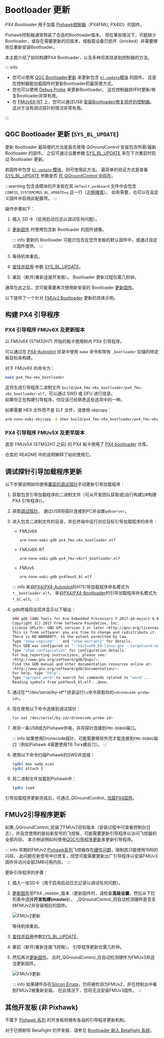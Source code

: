 # Bootloader 更新

_PX4 Bootloader_ 用于加载 [Pixhawk控制器](../flight_controller/pixhawk_series.md)（PX4FMU, PX4IO）的固件。

Pixhawk控制器通常预装了合适的Bootloader版本。
但在某些情况下，可能缺少Bootloader，或存在需要更新的旧版本，或板载设备已损坏（bricked）并需要擦除后重新安装Bootloader。

本主题介绍了如何构建PX4 Bootloader，以及多种将其烧录到控制器的方法。

::: info

- 您可以使用 [QGC Bootloader更新](#qgc-bootloader-update-sys-bl-update) 来更新包含 [`bl-update`模块](../modules/modules_command.md#bl-update) 的固件。
  这是在控制器能加载固件时更新Bootloader的最简便方式。
- 您也可以使用 [Debug Probe](#调试探针引导加载程序更新) 来更新Bootloader。
  这在控制器损坏时更新/修复Bootloader非常有用。
- 在 [FMUv6X-RT](../flight_controller/pixhawk6x-rt.md) 上，您可以通过USB [安装Bootloader/修复损坏的控制器](bootloader_update_v6xrt.md)。
  这对于没有调试探针的情况非常有用。

:::

## QGC Bootloader 更新 (`SYS_BL_UPDATE`)

更新 Bootloader 最简便的方法是首先使用 _QGroundControl_ 安装包含所需/最新 Bootloader 的固件。
之后可通过设置参数 [SYS_BL_UPDATE](../advanced_config/parameter_reference.md#SYS_BL_UPDATE) 来在下次重启时启动 Bootloader 更新。

若固件中包含 [`bl-update` 模块](../modules/modules_command.md#bl-update)，则可使用此方法。
最简单的验证方式是查看 [SYS_BL_UPDATE](../advanced_config/parameter_reference.md#SYS_BL_UPDATE) 参数是否 [在 QGroundControl 中存在](../advanced_config/parameters.md#finding-a-parameter)。

:::warning
包含该模块的开发板在其 `default.px4board` 文件中会包含 `CONFIG_SYSTEMCMDS_BL_UPDATE=y` 这一行（[示例搜索](https://github.com/search?q=repo%3APX4%2FPX4-Autopilot+path%3A**%2Fdefault.px4board+CONFIG_SYSTEMCMDS_BL_UPDATE%3Dy&type=code)）。
如有需要，也可以在自定义固件中启用此配置项。
:::

操作步骤如下：

1. 插入 SD 卡（启用启动日志以调试任何问题）。
1. [更新固件](../config/firmware.md#custom) 时使用包含新 Bootloader 的固件镜像。

   ::: info
   更新的 Bootloader 可能已包含在您开发板的默认固件中，或通过自定义固件提供。
   :::

1. 等待机体重启。
1. [查找并启用](../advanced_config/parameters.md) 参数 [SYS_BL_UPDATE](../advanced_config/parameter_reference.md#SYS_BL_UPDATE)。
1. 重启（断开/重新连接开发板）。
   Bootloader 更新过程仅需几秒钟。

通常在此之后，您可能需要再次使用新安装的 Bootloader [更新固件](../config/firmware.md)。

以下提供了一个针对 [FMUv2 Bootloader](#FMUv2引导程序更新) 更新的具体示例。

## 构建 PX4 引导程序

### PX4 引导程序 FMUv6X 及更新版本

以 FMUv6X (STM32H7) 开始的板卡使用树内 PX4 引导程序。

可以通过在 [PX4-Autopilot](https://github.com/PX4/PX4-Autopilot) 目录中使用 `make` 命令和带有 `_bootloader` 后缀的特定板目标来构建。

对于 FMUv6X 的命令为：

```sh
make px4_fmu-v6x_bootloader
```

这将生成引导程序二进制文件 `build/px4_fmu-v6x_bootloader/px4_fmu-v6x_bootloader.elf`，可以通过 SWD 或 DFU 进行烧录。  
如果你正在构建引导程序，你应该已经熟悉这些选项中的一种。

如果需要 HEX 文件而不是 ELF 文件，请使用 objcopy：

```sh
arm-none-eabi-objcopy -O ihex build/px4_fmu-v6x_bootloader/px4_fmu-v6x_bootloader.elf px4_fmu-v6x_bootloader.hex
```

### PX4 引导程序 FMUv5X 及更早版本

直至 FMUv5X (STM32H7 之前) 的 PX4 板卡使用了 [PX4 bootloader](https://github.com/PX4/Bootloader) 仓库。

仓库的 README 中的说明解释了如何使用它。

## 调试探针引导加载程序更新

以下步骤说明如何使用[兼容的调试探针](../debug/swd_debug.md#debug-probes-for-px4-hardware)手动更新引导加载程序：

1. 获取包含引导加载程序的二进制文件（可从开发团队获取或[自行构建](#构建 PX4 引导程序)）。
2. 获取[调试探针](../debug/swd_debug.md#debug-probes-for-px4-hardware)。
   通过USB将探针连接到PC并设置`gdbserver`。
3. 进入包含二进制文件的目录，并在终端中运行对应目标引导加载程序的命令：

   - FMUv6X

     ```sh
     arm-none-eabi-gdb px4_fmu-v6x_bootloader.elf
     ```

   - FMUv6X-RT

     ```sh
     arm-none-eabi-gdb px4_fmu-v6xrt_bootloader.elf
     ```

   - FMUv5

     ```sh
     arm-none-eabi-gdb px4fmuv5_bl.elf
     ```

   ::: info
   来自[PX4/PX4-Autopilot](https://github.com/PX4/PX4-Autopilot)的H7引导加载程序命名模式为`*._bootloader.elf`。
   来自[PX4/PX4-Bootloader](https://github.com/PX4/PX4-Bootloader)的引导加载程序命名模式为`*_bl.elf`。
   :::

4. gdb终端将出现并显示以下输出：

   ```sh
   GNU gdb (GNU Tools for Arm Embedded Processors 7-2017-q4-major) 8.0.50.20171128-git
   Copyright (C) 2017 Free Software Foundation, Inc.
   License GPLv3+: GNU GPL version 3 or later <http://gnu.org/licenses/gpl.html>
   This is free software: you are free to change and redistribute it.
   There is NO WARRANTY, to the extent permitted by law.
   Type "show copying"    and "show warranty" for details.
   This GDB was configured as "--host=x86_64-linux-gnu --target=arm-none-eabi".
   Type "show configuration" for configuration details.
   For bug reporting instructions, please see:
   <http://www.gnu.org/software/gdb/bugs/>.
   Find the GDB manual and other documentation resources online at:
   <http://www.gnu.org/software/gdb/documentation/>.
   For help, type "help".
   Type "apropos word" to search for commands related to "word"...
   Reading symbols from px4fmuv5_bl.elf...done.
   ```

5. 通过在**/dev/serial/by-id**目录运行`ls`命令获取你的`<dronecode-probe-id>`。
6. 现在使用以下命令连接到调试探针：

   ```sh
   tar ext /dev/serial/by-id/<dronecode-probe-id>
   ```

7. 用另一条USB线为Pixhawk供电，并将探针连接到`FMU-DEBUG`端口。

   ::: info
   如果使用Dronecode探针，可能需要移除外壳才能连接到`FMU-DEBUG`端口（例如Pixhawk 4需要使用T6 Torx螺丝刀）。
   :::

8. 使用以下命令扫描Pixhawk的SWD并连接：

   ```sh
   (gdb) mon swdp_scan
   (gdb) attach 1
   ```

9. 将二进制文件加载到Pixhawk中：

   ```sh
   (gdb) load
   ```

引导加载程序更新完成后，可通过_QGroundControl_ [加载PX4固件](../config/firmware.md)。

## FMUv2引导程序更新

如果_QGroundControl_安装了FMUv2目标版本（安装过程中可查看控制台日志），并且您使用的是较新型号的飞控板，可能需要更新引导程序以访问飞控器的全部内存。
本示例说明如何使用[QGC引导程序更新](qgc-bootloader-update-sys-bl-update)来更新引导程序。

::: info
早期的FMUv2 [Pixhawk系列](../flight_controller/pixhawk_series.md#fmu_versions)飞控器存在[硬件问题](../flight_controller/silicon_errata.md#fmuv2-pixhawk-silicon-errata)，限制其只能使用1MB的闪存。
此问题在新型号中已修复，但您可能需要更新出厂引导程序以安装FMUv3固件并访问全部2MB可用内存。
:::

更新引导程序的步骤：

1. 插入一张SD卡（用于启用启动日志记录以调试任何问题）。
2. [更新固件](../config/firmware.md)至PX4 _master_版本（更新固件时，请检查**高级设置**，然后从下拉列表中选择**开发构建(master)**）。
   _QGroundControl_将自动检测硬件是否支持FMUv2并安装相应的固件。

   ![FMUv2更新](../../assets/qgc/setup/firmware/bootloader_update.jpg)

   等待机体重启。

3. [查找并启用](../advanced_config/parameters.md)参数[SYS_BL_UPDATE](../advanced_config/parameter_reference.md#SYS_BL_UPDATE)。
4. 重启（断开/重新连接飞控板）。
   引导程序更新仅需几秒钟。
5. 然后再次[更新固件](../config/firmware.md)。
   此时_QGroundControl_应自动检测硬件为FMUv3并适当更新固件。

   ![FMUv3更新](../../assets/qgc/setup/firmware/bootloader_fmu_v3_update.jpg)

   ::: info
   如果硬件存在[Silicon Errata](../flight_controller/silicon_errata.md#fmuv2-pixhawk-silicon-errata)，仍将被检测为FMUv2，并在控制台中看到FMUv2被重新安装。
   在此情况下，您将无法安装FMUv3固件。
   :::

## 其他开发板 (非 Pixhawk)

不属于 [Pixhawk 系列](../flight_controller/pixhawk_series.md) 的开发板将拥有各自的引导程序更新机制。

对于已预刷写 Betaflight 的开发板，请参见 [Bootloader 刷入 Betaflight 系统](bootloader_update_from_betaflight.md)。